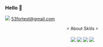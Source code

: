 ### Hello 👋

<img src="https://img.shields.io/badge/-EA4335?style=flat-square&logo=Gmail&logoColor=white"/> 53fortest@gmail.com

<center>
⚡ About Skiils ⚡

<img src="https://img.shields.io/badge/-Java-007396?style=flat-square&logo=Java&logoColor=white"/>    <img src="https://img.shields.io/badge/-Kotlin-0095D5?style=flat-square&logo=Kotlin&logoColor=white"/>    <img src="https://img.shields.io/badge/-swift-FA7343?style=flat-square&logo=Swift&logoColor=white"/>    <img src="https://img.shields.io/badge/-Python-3776AB?style=flat-square&logo=Python&logoColor=white"/>
</br>
</center>
<!--
**siefesta/siefesta** is a ✨ _special_ ✨ repository because its `README.md` (this file) appears on your GitHub profile.

Here are some ideas to get you started:

- 🔭 I’m currently working on ...
- 🌱 I’m currently learning ...
- 👯 I’m looking to collaborate on ...
- 🤔 I’m looking for help with ...
- 💬 Ask me about ...
- 📫 How to reach me: ...
- 😄 Pronouns: ...
- ⚡ Fun fact: ...
-->
